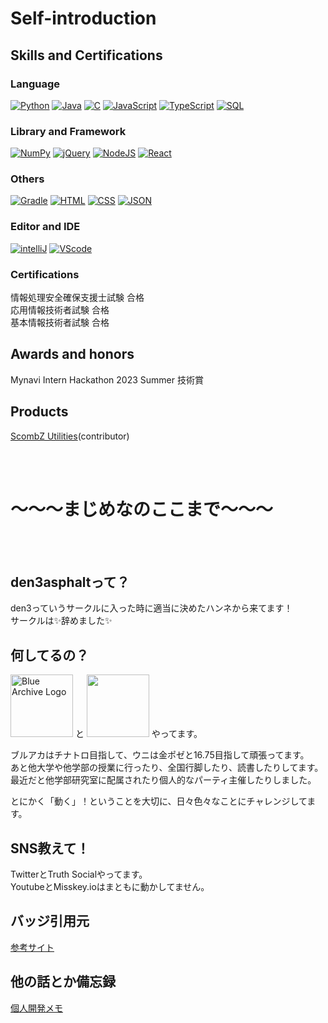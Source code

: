 # Self-introduction

## Skills and Certifications
### Language
[![Python](https://custom-icon-badges.herokuapp.com/badge/Python-3572A5.svg?logo=Python&logoColor=white)]()
[![Java](https://custom-icon-badges.herokuapp.com/badge/Java-b07219.svg?logo=Java&logoColor=white)]()
[![C](https://custom-icon-badges.herokuapp.com/badge/C-555555.svg?logo=c-in-hexagon&logoColor=white)]()
[![JavaScript](https://custom-icon-badges.herokuapp.com/badge/JavaScript-f1e05a.svg?logo=JavaScript&logoColor=white)]()
[![TypeScript](https://custom-icon-badges.herokuapp.com/badge/TypeScript-2b7489.svg?logo=TypeScript&logoColor=white)]()
[![SQL](https://custom-icon-badges.herokuapp.com/badge/SQL-e38c00.svg?logo=SQL&logoColor=white)]()

### Library and Framework
[![NumPy](https://custom-icon-badges.herokuapp.com/badge/NumPy-9C8AF9.svg?logo=NumPy&logoColor=white)]()
[![jQuery](https://img.shields.io/badge/-Jquery-0769AD.svg?logo=jquery)]()
[![NodeJS](https://img.shields.io/badge/Node.js-43853D.svg?logo=node.js&logoColor=white)]()
[![React](https://img.shields.io/badge/-React-61DAFB.svg?logo=react)]()

### Others
[![Gradle](https://custom-icon-badges.herokuapp.com/badge/Gradle-02303a.svg?logo=Gradle&logoColor=white)]()
[![HTML](https://custom-icon-badges.herokuapp.com/badge/HTML-e34c26.svg?logo=HTML&logoColor=white)]()
[![CSS](https://custom-icon-badges.herokuapp.com/badge/CSS-563d7c.svg?logo=css3)]()
[![JSON](https://custom-icon-badges.herokuapp.com/badge/JSON-292929.svg?logo=JSON&logoColor=white)]()

### Editor and IDE
[![intelliJ](https://img.shields.io/badge/-Intellijidea-000000.svg?logo=intellijidea)]()
[![VScode](https://img.shields.io/badge/-Visual%20Studio%20Code-007ACC.svg?logo=visualstudiocode)]()


### Certifications
情報処理安全確保支援士試験 合格  
応用情報技術者試験 合格  
基本情報技術者試験 合格  

## Awards and honors
Mynavi Intern Hackathon 2023 Summer 技術賞  

## Products
[ScombZ Utilities](https://github.com/yudai1204/ScombZ-Utilities)(contributor)


<br>

<br>


# ～～～まじめなのここまで～～～


<br>

<br>


## den3asphaltって？
den3っていうサークルに入った時に適当に決めたハンネから来てます！  
サークルは✨辞めました✨  

## 何してるの？
<p>
<picture>
  <source media="(prefers-color-scheme: dark)" srcset="https://www.yostar.co.jp/images/logo/bluearchive_logo.png">
  <source media="(prefers-color-scheme: light)" srcset="https://webusstatic.yo-star.com/ba2nd_web/prod/dist/img/logo.1b872cbe.svg">
  <img alt="Blue Archive Logo" src="https://webusstatic.yo-star.com/ba2nd_web/prod/dist/img/logo.1b872cbe.svg" height=100px>
</picture>
と
<img src="https://chunithm.sega.jp/storage/top/pc/top_main_logo.png" height=100px>
やってます。  
</p>

ブルアカはチナトロ目指して、ウニは金ポゼと16.75目指して頑張ってます。  
あと他大学や他学部の授業に行ったり、全国行脚したり、読書したりしてます。  
最近だと他学部研究室に配属されたり個人的なパーティ主催したりしました。  

とにかく「動く」！ということを大切に、日々色々なことにチャレンジしてます。

## SNS教えて！
TwitterとTruth Socialやってます。  
YoutubeとMisskey.ioはまともに動かしてません。

## バッジ引用元
[参考サイト](https://qiita.com/SNQ-2001/items/eb5d35d9d09580888a84)

## 他の話とか備忘録
[個人開発メモ](/devMemo.md)
